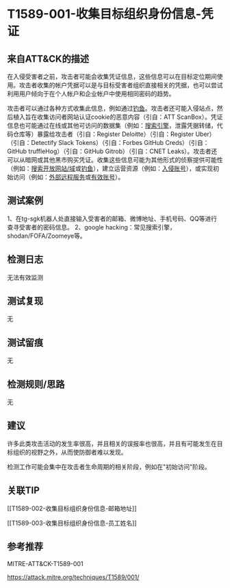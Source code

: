 # T1589-001-收集目标组织身份信息-凭证

## 来自ATT&CK的描述

在入侵受害者之前，攻击者可能会收集凭证信息，这些信息可以在目标定位期间使用。攻击者收集的帐户凭据可以是与目标受害者组织直接相关的凭据，也可以尝试利用用户倾向于在个人帐户和企业帐户中使用相同密码的趋势。

攻击者可以通过各种方式收集此信息，例如通过[钓鱼](https://contribute.knowledge.qihoo.net/detail/technique/T1598)。攻击者还可能入侵站点，然后植入旨在收集访问者网站认证cookie的恶意内容（引自：ATT ScanBox）。凭证信息也可能通过在线或其他可访问的数据集（例如：[搜索引擎](https://contribute.knowledge.qihoo.net/detail/technique/T1593/002)，泄露凭据转储，代码仓库等）暴露给攻击者（引自：Register Deloitte）（引自：Register Uber）（引自：Detectify Slack Tokens）（引自：Forbes GitHub Creds）（引自：GitHub truffleHog）（引自：GitHub Gitrob）（引自：CNET Leaks）。攻击者还可以从暗网或其他黑市购买凭证。收集这些信息可能为其他形式的侦察提供可能性（例如：[搜索开放网站/域](https://contribute.knowledge.qihoo.net/detail/technique/T1593)或[钓鱼](https://contribute.knowledge.qihoo.net/detail/technique/T1598)），建立运营资源（例如：[入侵账号](https://contribute.knowledge.qihoo.net/detail/technique/T1586)），或实现初始访问（例如：[外部远程服务](https://contribute.knowledge.qihoo.net/detail/technique/T1133)或[有效账号](https://contribute.knowledge.qihoo.net/detail/technique/T1078)）。

## 测试案例

1、在tg-sgk机器人处直接输入受害者的邮箱、微博地址、手机号码、QQ等进行查寻受害者的密码信息。
2、google hacking：常见搜索引擎，shodan/FOFA/Zoomeye等。

## 检测日志

无法有效监测

## 测试复现

无

## 测试留痕

无

## 检测规则/思路

无

## 建议

许多此类攻击活动的发生率很高，并且相关的误报率也很高，并且有可能发生在目标组织的视野之外，从而使防御者难以发现。

检测工作可能会集中在攻击者生命周期的相关阶段，例如在"初始访问"阶段。

## 关联TIP
[[T1589-002-收集目标组织身份信息-邮箱地址]]

[[T1589-003-收集目标组织身份信息-员工姓名]]

## 参考推荐

MITRE-ATT&CK-T1589-001

<https://attack.mitre.org/techniques/T1589/001/>
